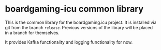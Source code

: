 # boardgaming-icu common library

This is the common library for the boardgaming.icu project. It is installed via git from the branch `release`. Previous versions of the library will be placed in a branch for themselves.

It provides Kafka functionality and logging functionality for now.
